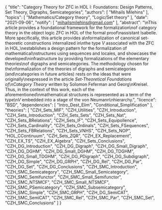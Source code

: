 {
    "title": "Category Theory for ZFC in HOL I: Foundations: Design Patterns, Set Theory, Digraphs, Semicategories",
    "authors": [
        "Mihails Milehins"
    ],
    "topics": [
        "Mathematics/Category theory",
        "Logic/Set theory"
    ],
    "date": "2021-09-06",
    "notify": [
        "mihailsmilehins@gmail.com"
    ],
    "abstract": "\nThis article provides a foundational framework for the formalization\nof category theory in the object logic ZFC in HOL of the formal proof\nassistant Isabelle. More specifically, this article provides a\nformalization of canonical set-theoretic constructions internalized in\nthe type <i>V</i> associated with the ZFC in HOL,\nestablishes a design pattern for the formalization of mathematical\nstructures using sequences and locales, and showcases the developed\ninfrastructure by providing formalizations of the elementary theories\nof digraphs and semicategories. The methodology chosen for the\nformalization of the theories of digraphs and semicategories (and\ncategories in future articles) rests on the ideas that were originally\nexpressed in the article <i>Set-Theoretical Foundations of\nCategory Theory</i> written by Solomon Feferman and Georg\nKreisel. Thus, in the context of this work, each of the aforementioned\nmathematical structures is represented as a term of the type\n<i>V</i> embedded into a stage of the von Neumann\nhierarchy.",
    "licence": "BSD",
    "dependencies": [
        "Intro_Dest_Elim",
        "Conditional_Simplification"
    ],
    "theories": [
        "CZH_Sets_MIF",
        "CZH_Utilities",
        "CZH_Introduction",
        "CZH_Sets_Introduction",
        "CZH_Sets_Sets",
        "CZH_Sets_Nat",
        "CZH_Sets_BRelations",
        "CZH_Sets_IF",
        "CZH_Sets_Equipollence",
        "CZH_Sets_Cardinality",
        "CZH_Sets_Ordinals",
        "CZH_Sets_FSequences",
        "CZH_Sets_FBRelations",
        "CZH_Sets_VNHS",
        "CZH_Sets_NOP",
        "HOL_CContinuum",
        "CZH_Sets_ZQR",
        "CZH_EX_Replacement",
        "CZH_EX_TS",
        "CZH_EX_Algebra",
        "CZH_Sets_Conclusions",
        "CZH_DG_Introduction",
        "CZH_DG_Digraph",
        "CZH_DG_Small_Digraph",
        "CZH_DG_DGHM",
        "CZH_DG_Small_DGHM",
        "CZH_DG_TDGHM",
        "CZH_DG_Small_TDGHM",
        "CZH_DG_PDigraph",
        "CZH_DG_Subdigraph",
        "CZH_DG_Simple",
        "CZH_DG_GRPH",
        "CZH_DG_Rel",
        "CZH_DG_Par",
        "CZH_DG_Set",
        "CZH_DG_Conclusions",
        "CZH_SMC_Introduction",
        "CZH_SMC_Semicategory",
        "CZH_SMC_Small_Semicategory",
        "CZH_SMC_Semifunctor",
        "CZH_SMC_Small_Semifunctor",
        "CZH_SMC_NTSMCF",
        "CZH_SMC_Small_NTSMCF",
        "CZH_SMC_PSemicategory",
        "CZH_SMC_Subsemicategory",
        "CZH_SMC_Simple",
        "CZH_SMC_GRPH",
        "CZH_DG_SemiCAT",
        "CZH_SMC_SemiCAT",
        "CZH_SMC_Rel",
        "CZH_SMC_Par",
        "CZH_SMC_Set",
        "CZH_SMC_Conclusions"
    ]
}